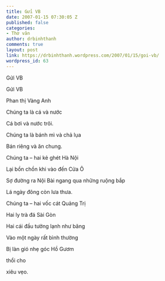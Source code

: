 ```yaml
---
title: Gửi VB
date: 2007-01-15 07:30:05 Z
published: false
categories:
- Thơ văn
author: drbinhthanh
comments: true
layout: post
link: https://drbinhthanh.wordpress.com/2007/01/15/goi-vb/
wordpress_id: 63
---
```


Gửi VB














Gửi VB





Phan thị Vàng Anh





Chúng ta là cá và nước





Cá bơi và nước trôi.









Chúng ta là bánh mì và chả lụa 





Bán riêng và ăn chung.









Chúng ta – hai kẻ ghét Hà Nội 





Lại bồn chồn khi vào đến Cửa Ô





Sợ đường ra Nội Bài ngang qua những ruộng bắp





Lá ngày đông còn lưa thưa.









Chúng ta – hai vốc cát Quảng Trị





Hai ly trà đá Sài Gòn





Hai cái đầu tưởng lạnh như băng





Vào một ngày rất bình thường





Bị làn gió nhẹ góc Hồ Gươm





thổi cho





xiêu vẹo.










